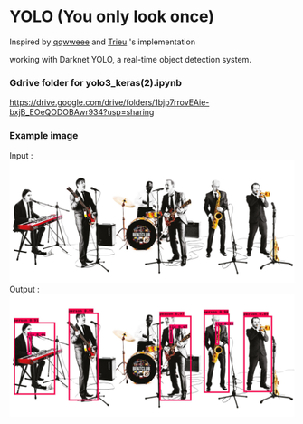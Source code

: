# YOLO (You only look once)
Inspired by [qqwweee][1] and [Trieu][2] 's implementation

working with Darknet YOLO, a real-time object detection system.

### Gdrive folder for yolo3_keras(2).ipynb 
https://drive.google.com/drive/folders/1bjp7rrovEAie-bxjB_EOeQODOBAwr934?usp=sharing


### Example image

Input :
![Input](https://github.com/ShreshthSaxena/YOLO/blob/master/beatclub.jpg)
Output :
![Output](https://github.com/ShreshthSaxena/YOLO/blob/master/r1.jpg)

[1]:https://github.com/qqwweee/keras-yolo3
[2]:https://github.com/thtrieu/darkflow
